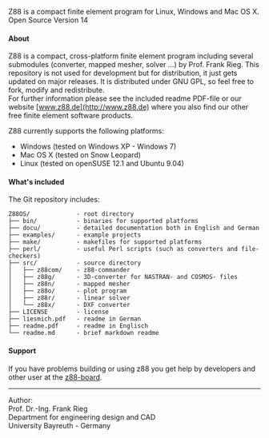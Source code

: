 Z88 is a compact finite element program for Linux, Windows and Mac OS X.  
Open Source Version 14

#### About

Z88 is a compact, cross-platform finite element program including several submodules (converter, mapped mesher, solver ...) by Prof. Frank Rieg. This repository is not used for development but for distribution, it just gets updated on major releases. It is distributed under GNU GPL, so feel free to fork, modify and redistribute.  
For further information please see the included readme PDF-file or our website [www.z88.de](http://www.z88.de) where you also find our other free finite element software products.  

Z88 currently supports the following platforms:
- Windows (tested on Windows XP - Windows 7)
- Mac OS X (tested on Snow Leopard)
- Linux (tested on openSUSE 12.1 and Ubuntu 9.04)

#### What's included

The Git repository includes:
```
Z88OS/             - root directory
├── bin/           - binaries for supported platforms
├── docu/          - detailed documentation both in English and German
├── examples/      - example projects
├── make/          - makefiles for supported platforms
├── perl/          - useful Perl scripts (such as converters and file-checkers)
├── src/           - source directory
│   ├── z88com/    - z88-commander
│   ├── z88g/      - 3D-converter for NASTRAN- and COSMOS- files
│   ├── z88n/      - mapped mesher
│   ├── z88o/      - plot program
│   ├── z88r/      - linear solver
│   └── z88x/      - DXF converter
├── LICENSE        - license
├── liesmich.pdf   - readme in German
├── readme.pdf     - readme in Englisch
└── readme.md      - brief markdown readme
```

#### Support

If you have problems building or using z88 you get help by developers and other user at the [z88-board](http://forum.z88.de/).

---
Author:  
Prof. Dr.-Ing. Frank Rieg  
Department for engineering design and CAD  
University Bayreuth - Germany

